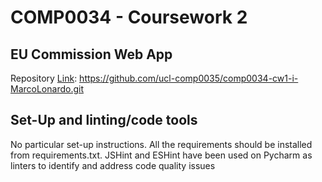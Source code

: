# COMP0034 - Coursework 2

## EU Commission Web App

Repository [Link](https://github.com/ucl-comp0035/comp0034-cw1-i-MarcoLonardo.git):
https://github.com/ucl-comp0035/comp0034-cw1-i-MarcoLonardo.git

## Set-Up and linting/code tools
No particular set-up instructions. All the requirements should be installed from requirements.txt.
JSHint and ESHint have been used on Pycharm as linters to identify and address code quality issues


